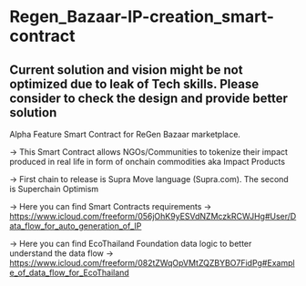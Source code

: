# Regen_Bazaar-IP-creation_smart-contract
## Current solution and vision might be not optimized due to leak of Tech skills. Please consider to check the design and provide better solution

Alpha Feature Smart Contract for ReGen Bazaar marketplace.

-> This Smart Contract allows NGOs/Communities to tokenize their impact produced in real life in form of onchain commodities aka Impact Products

-> First chain to release is Supra Move language (Supra.com). The second is Superchain Optimism

-> Here you can find Smart Contracts requirements -> https://www.icloud.com/freeform/056jOhK9yESVdNZMczkRCWJHg#User/Data_flow_for_auto_generation_of_IP

-> Here you can find EcoThailand Foundation data logic to better understand the data flow -> https://www.icloud.com/freeform/082tZWqOpVMtZQZBYBO7FidPg#Example_of_data_flow_for_EcoThailand

